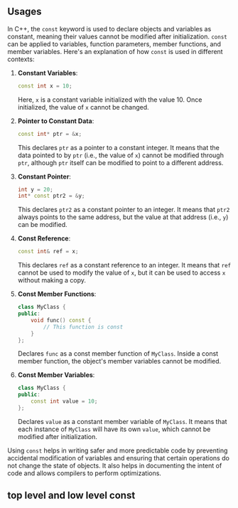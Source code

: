 ## Usages

In C++, the `const` keyword is used to declare objects and variables as constant, meaning their values cannot be modified after initialization. `const` can be applied to variables, function parameters, member functions, and member variables. Here's an explanation of how `const` is used in different contexts:

1. **Constant Variables**:
   ```cpp
   const int x = 10;
   ```
   Here, `x` is a constant variable initialized with the value 10. Once initialized, the value of `x` cannot be changed.

2. **Pointer to Constant Data**:
   ```cpp
   const int* ptr = &x;
   ```
   This declares `ptr` as a pointer to a constant integer. It means that the data pointed to by `ptr` (i.e., the value of `x`) cannot be modified through `ptr`, although `ptr` itself can be modified to point to a different address.

3. **Constant Pointer**:
   ```cpp
   int y = 20;
   int* const ptr2 = &y;
   ```
   This declares `ptr2` as a constant pointer to an integer. It means that `ptr2` always points to the same address, but the value at that address (i.e., `y`) can be modified.

4. **Const Reference**:
   ```cpp
   const int& ref = x;
   ```
   This declares `ref` as a constant reference to an integer. It means that `ref` cannot be used to modify the value of `x`, but it can be used to access `x` without making a copy.

5. **Const Member Functions**:
   ```cpp
   class MyClass {
   public:
       void func() const {
           // This function is const
       }
   };
   ```
   Declares `func` as a const member function of `MyClass`. Inside a const member function, the object's member variables cannot be modified.

6. **Const Member Variables**:
   ```cpp
   class MyClass {
   public:
       const int value = 10;
   };
   ```
   Declares `value` as a constant member variable of `MyClass`. It means that each instance of `MyClass` will have its own `value`, which cannot be modified after initialization.

Using `const` helps in writing safer and more predictable code by preventing accidental modification of variables and ensuring that certain operations do not change the state of objects. It also helps in documenting the intent of code and allows compilers to perform optimizations.


## top level and low level const